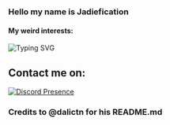 ### Hello my name is Jadiefication

#### My weird interests:

![Typing SVG](https://readme-typing-svg.herokuapp.com/?font=roboto&color=%blue&size=18&vCenter=true&height=24&lines=/Software+Development/;/Server+building/;/PC+building/)

## Contact me on:

[![Discord Presence](https://lanyard.cnrad.dev/api/475671622087344128)](https://discord.com/users/475671622087344128)

### Credits to @dalictn for his README.md

<!---
Jadiefication/Jadiefication is a ✨ special ✨ repository because its `README.md` (this file) appears on your GitHub profile.
You can click the Preview link to take a look at your changes.
--->
